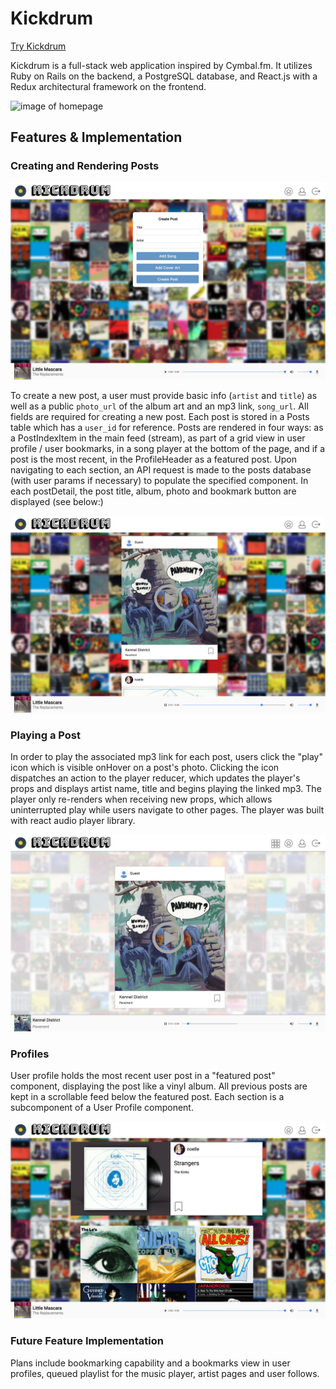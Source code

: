 # Kickdrum

[Try Kickdrum][Live]

[Live]: http://www.kickdrum.io/

Kickdrum is a full-stack web application inspired by Cymbal.fm.  It utilizes Ruby on Rails on the backend, a PostgreSQL database, and React.js with a Redux architectural framework on the frontend.  

  ![image of homepage](images/home_page.png)

## Features & Implementation


### Creating and Rendering Posts

  ![image of post-form](images/post_form.png)

  To create a new post, a user must provide basic info (`artist` and `title`) as well as a public `photo_url` of the album art and an mp3 link, `song_url`. All fields are required for creating a new post. Each post is stored in a Posts table which has a `user_id` for reference. Posts are rendered in four ways: as a PostIndexItem in the main feed (stream), as part of a grid view in user profile / user bookmarks, in a song player at the bottom of the page, and if a post is the most recent, in the ProfileHeader as a featured post. Upon navigating to each section, an API request is made to the posts database (with user params if necessary) to populate the specified component. In each postDetail, the post title, album, photo and bookmark button are displayed (see below:)

  ![image of postIndexItem](images/post_item.png)


### Playing a Post

  In order to play the associated mp3 link for each post, users click the "play" icon which is visible onHover on a post's photo. Clicking the icon dispatches an action to the player reducer, which updates the player's props and displays artist name, title and begins playing the linked mp3. The player only re-renders when receiving new props, which allows uninterrupted play while users navigate to other pages. The player was built with react audio player library.

  ![image of player at bottom of page](images/playbar.png)


### Profiles

User profile holds the most recent user post in a "featured post" component, displaying the post like a vinyl album. All previous posts are kept in a scrollable
feed below the featured post. Each section is a subcomponent of a User Profile component.

![image of profile with bookmarks tab](images/profile_page.png)


### Future Feature Implementation

Plans include bookmarking capability and a bookmarks view in user profiles, queued
playlist for the music player, artist pages and user follows.
